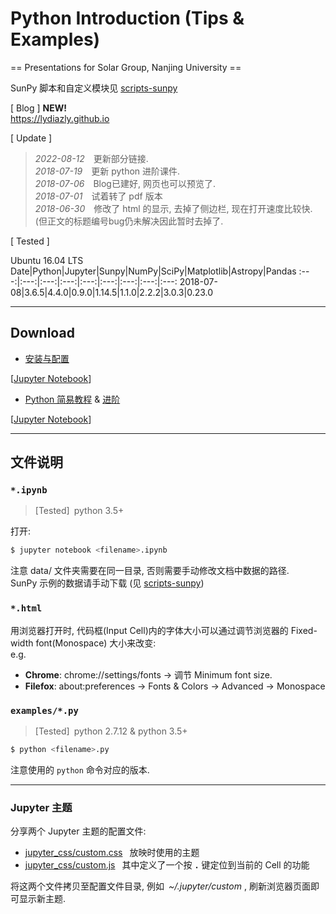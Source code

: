 # Python Introduction (Tips & Examples)

== Presentations for Solar Group, Nanjing University ==

SunPy 脚本和自定义模块见 [scripts-sunpy](https://github.com/lydiazly/scripts-sunpy)

[ Blog ] **NEW!**<br>
https://lydiazly.github.io

[ Update ]
> *2022-08-12*&emsp;更新部分链接.<br>
> *2018-07-19*&emsp;更新 python 进阶课件.<br>
> *2018-07-06*&emsp;Blog已建好, 网页也可以预览了.<br>
> *2018-07-01*&emsp;试着转了 pdf 版本<br>
> *2018-06-30*&emsp;修改了 html 的显示, 去掉了侧边栏, 现在打开速度比较快. (但正文的标题编号bug仍未解决因此暂时去掉了.


[ Tested ]

Ubuntu 16.04 LTS
Date|Python|Jupyter|Sunpy|NumPy|SciPy|Matplotlib|Astropy|Pandas
:---:|:---:|:---:|:---:|:---:|:---:|:---:|:---:|:---:
2018-07-08|3.6.5|4.4.0|0.9.0|1.14.5|1.1.0|2.2.2|3.0.3|0.23.0

---

## Download

* [安装与配置](https://lydiazly.github.io/installpy)

[[Jupyter Notebook](/notebooks/installpy.zip)]

* [Python 简易教程](https://lydiazly.github.io/main) & [进阶](https://lydiazly.github.io/advance)

[[Jupyter Notebook](/notebooks/python-intro.zip)]

---

## 文件说明

### `*.ipynb`

> [Tested]&ensp;python 3.5+

打开:

```sh
$ jupyter notebook <filename>.ipynb
```
注意 data/ 文件夹需要在同一目录, 否则需要手动修改文档中数据的路径.<br>
SunPy 示例的数据请手动下载 (见 [scripts-sunpy](https://github.com/lydiazly/scripts-sunpy))

### `*.html`
用浏览器打开时, 代码框(Input Cell)内的字体大小可以通过调节浏览器的 Fixed-width font(Monospace) 大小来改变:<br>
e.g.<br>
* **Chrome**: chrome://settings/fonts -> 调节 Minimum font size.<br>
* **Filefox**: about:preferences -> Fonts & Colors -> Advanced -> Monospace

### `examples/*.py`

> [Tested]&ensp;python 2.7.12 & python 3.5+

```sh
$ python <filename>.py
```

注意使用的 `python` 命令对应的版本.

---

### Jupyter 主题

分享两个 Jupyter 主题的配置文件:

* [jupyter_css/custom.css](/jupyter_css/custom.css)
&ensp;放映时使用的主题<br>
* [jupyter_css/custom.js](/jupyter_css/custom.js)
&ensp;其中定义了一个按 **`.`** 键定位到当前的 Cell 的功能

将这两个文件拷贝至配置文件目录, 例如&ensp;*~/.jupyter/custom* , 刷新浏览器页面即可显示新主题.
